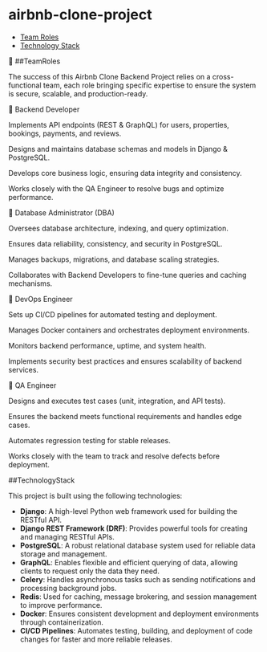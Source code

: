 # airbnb-clone-project
- [Team Roles](#TeamRoles)
- [Technology Stack](#TechnologyStack)
  
👥 ##TeamRoles

The success of this Airbnb Clone Backend Project relies on a cross-functional team, each role bringing specific expertise to ensure the system is secure, scalable, and production-ready.

🔹 Backend Developer

Implements API endpoints (REST & GraphQL) for users, properties, bookings, payments, and reviews.

Designs and maintains database schemas and models in Django & PostgreSQL.

Develops core business logic, ensuring data integrity and consistency.

Works closely with the QA Engineer to resolve bugs and optimize performance.

🔹 Database Administrator (DBA)

Oversees database architecture, indexing, and query optimization.

Ensures data reliability, consistency, and security in PostgreSQL.

Manages backups, migrations, and database scaling strategies.

Collaborates with Backend Developers to fine-tune queries and caching mechanisms.

🔹 DevOps Engineer

Sets up CI/CD pipelines for automated testing and deployment.

Manages Docker containers and orchestrates deployment environments.

Monitors backend performance, uptime, and system health.

Implements security best practices and ensures scalability of backend services.

🔹 QA Engineer

Designs and executes test cases (unit, integration, and API tests).

Ensures the backend meets functional requirements and handles edge cases.

Automates regression testing for stable releases.

Works closely with the team to track and resolve defects before deployment.



##TechnologyStack

This project is built using the following technologies:

- **Django**: A high-level Python web framework used for building the RESTful API.  
- **Django REST Framework (DRF)**: Provides powerful tools for creating and managing RESTful APIs.  
- **PostgreSQL**: A robust relational database system used for reliable data storage and management.  
- **GraphQL**: Enables flexible and efficient querying of data, allowing clients to request only the data they need.  
- **Celery**: Handles asynchronous tasks such as sending notifications and processing background jobs.  
- **Redis**: Used for caching, message brokering, and session management to improve performance.  
- **Docker**: Ensures consistent development and deployment environments through containerization.  
- **CI/CD Pipelines**: Automates testing, building, and deployment of code changes for faster and more reliable releases. 
